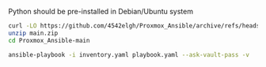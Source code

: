 Python should be pre-installed in Debian/Ubuntu system
```bash
curl -LO https://github.com/4542elgh/Proxmox_Ansible/archive/refs/heads/main.zip
unzip main.zip
cd Proxmox_Ansible-main

ansible-playbook -i inventory.yaml playbook.yaml --ask-vault-pass -v
```
